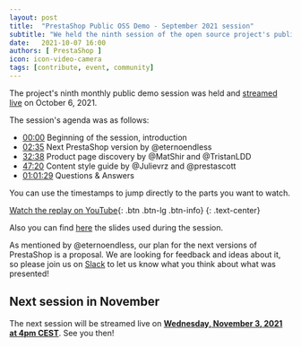 ```yaml
---
layout: post
title:  "PrestaShop Public OSS Demo - September 2021 session"
subtitle: "We held the ninth session of the open source project's public demo"
date:   2021-10-07 16:00
authors: [ PrestaShop ]
icon: icon-video-camera
tags: [contribute, event, community]
---
```


The project's ninth monthly public demo session was held and [streamed live](https://www.youtube.com/watch?v=x37-QOockEo) on October 6, 2021.

The session's agenda was as follows:

- [00:00](https://www.youtube.com/watch?v=x37-QOockEo) Beginning of the session, introduction
- [02:35](https://www.youtube.com/watch?v=x37-QOockEo&t=155) Next PrestaShop version by @eternoendless
- [32:38](https://www.youtube.com/watch?v=x37-QOockEo&t=1958) Product page discovery by @MatShir and @TristanLDD
- [47:20](https://www.youtube.com/watch?v=x37-QOockEo&t=2840) Content style guide by @Julievrz and @prestascott
- [01:01:29](https://www.youtube.com/watch?v=x37-QOockEo&t=3689) Questions & Answers


You can use the timestamps to jump directly to the parts you want to watch.

[Watch the replay on YouTube](https://www.youtube.com/watch?v=x37-QOockEo){: .btn .btn-lg .btn-info}
{: .text-center}

Also you can find [here](https://docs.google.com/presentation/d/1PHPfuagoGRCDlXor4rf7h8W54vb0GvcobDJTWYmHf2Y/edit?usp=sharing) the slides used during the session.

As mentioned by @eternoendless, our plan for the next versions of PrestaShop is a proposal. We are looking for feedback and ideas about it, so please join us on [Slack](https://www.prestashop-project.org/slack/) to let us know what you think about what was presented!

## Next session in November

The next session will be streamed live on [**Wednesday, November 3, 2021 at 4pm CEST**](https://www.youtube.com/watch?v=jwOy3gx-MNs). See you then!
